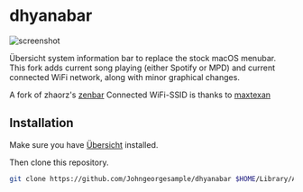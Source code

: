 # dhyanabar

![screenshot](https://user-images.githubusercontent.com/4723360/50490428-06517400-09db-11e9-8f4a-8425c617962a.png)

Übersicht system information bar to replace the stock macOS menubar. This fork adds current song playing (either Spotify or MPD) and current connected WiFi network, along with minor graphical changes.  

A fork of zhaorz's [zenbar](https://github.com/zhaorz/zenbar)
Connected WiFi-SSID is thanks to [maxtexan](https://github.com/mactexan/WiFi-SSID-Widget)

## Installation

Make sure you have [Übersicht](http://tracesof.net/uebersicht/) installed.

Then clone this repository.

```bash
git clone https://github.com/Johngeorgesample/dhyanabar $HOME/Library/Application\ Support/Übersicht/widgets/dhyanabar
```
